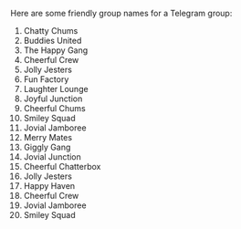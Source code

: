 Here are some friendly group names for a Telegram group:

1. Chatty Chums
2. Buddies United
3. The Happy Gang
4. Cheerful Crew
5. Jolly Jesters
6. Fun Factory
7. Laughter Lounge
8. Joyful Junction
9. Cheerful Chums
10. Smiley Squad
11. Jovial Jamboree
12. Merry Mates
13. Giggly Gang
14. Jovial Junction
15. Cheerful Chatterbox
16. Jolly Jesters
17. Happy Haven
18. Cheerful Crew
19. Jovial Jamboree
20. Smiley Squad